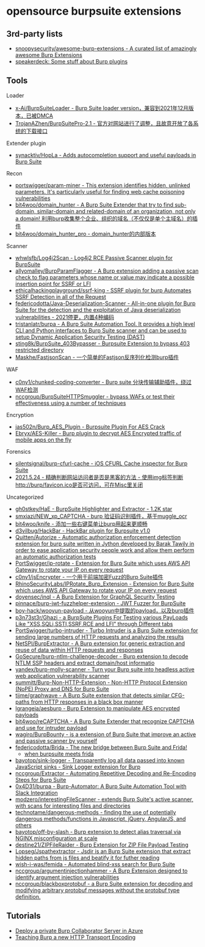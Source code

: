 # opensource burpsuite extensions

## 3rd-party lists

* [snoopysecurity/awesome-burp-extensions - A curated list of amazingly awesome Burp Extensions](https://github.com/snoopysecurity/awesome-burp-extensions)
* [speakerdeck: Some stuff about Burp plugins](https://speakerdeck.com/ttffdd/some-stuff-about-burp-plugins)

## Tools

Loader

* [x-Ai/BurpSuiteLoader - Burp Suite loader version，兼容到2021年12月版本，已被DMCA](https://github.com/x-Ai/BurpSuiteLoader)
* [TrojanAZhen/BurpSuitePro-2.1 - 官方对网站进行了调整，且故意开放了各系统的下载接口](https://github.com/TrojanAZhen/BurpSuitePro-2.1)

Extender plugin

* [synacktiv/HopLa - Adds autocompletion support and useful payloads in Burp Suite](https://github.com/synacktiv/HopLa)

Recon

* [portswigger/param-miner - This extension identifies hidden, unlinked parameters. It's particularly useful for finding web cache poisoning vulnerabilities](https://github.com/portswigger/param-miner)
* [bit4woo/domain_hunter - A Burp Suite Extender that try to find sub-domain, similar-domain and related-domain of an organization, not only a domain! 利用burp收集整个企业、组织的域名（不仅仅是单个主域名）的插件](https://github.com/bit4woo/domain_hunter)
* [bit4woo/domain_hunter_pro - domain_hunter的内部版本](https://github.com/bit4woo/domain_hunter_pro)

Scanner

* [whwlsfb/Log4j2Scan - Log4j2 RCE Passive Scanner plugin for BurpSuite](https://github.com/whwlsfb/Log4j2Scan)
* [allyomalley/BurpParamFlagger - A Burp extension adding a passive scan check to flag parameters whose name or value may indicate a possible insertion point for SSRF or LFI](https://github.com/allyomalley/BurpParamFlagger)
* [ethicalhackingplayground/ssrf-king - SSRF plugin for burp Automates SSRF Detection in all of the Request](https://github.com/ethicalhackingplayground/ssrf-king)
* [federicodotta/Java-Deserialization-Scanner - All-in-one plugin for Burp Suite for the detection and the exploitation of Java deserialization vulnerabilities - 2021停更，内置4种编码](https://github.com/federicodotta/Java-Deserialization-Scanner)
* [tristanlatr/burpa - A Burp Suite Automation Tool. It provides a high level CLI and Python interfaces to Burp Suite scanner and can be used to setup Dynamic Application Security Testing (DAST)](https://github.com/tristanlatr/burpa)
* [sting8k/BurpSuite_403Bypasser - Burpsuite Extension to bypass 403 restricted directory](https://github.com/sting8k/BurpSuite_403Bypasser)
* [Maskhe/FastjsonScan - 一个简单的Fastjson反序列化检测burp插件](https://github.com/Maskhe/FastjsonScan)

WAF

* [c0ny1/chunked-coding-converter - Burp suite 分块传输辅助插件，绕过WAF检测](https://github.com/c0ny1/chunked-coding-converter)
* [nccgroup/BurpSuiteHTTPSmuggler - bypass WAFs or test their effectiveness using a number of techniques](https://github.com/nccgroup/BurpSuiteHTTPSmuggler)

Encryption

* [jas502n/Burp_AES_Plugin - Burpsuite Plugin For AES Crack](https://github.com/jas502n/Burp_AES_Plugin)
* [Ebryx/AES-Killer - Burp plugin to decrypt AES Encrypted traffic of mobile apps on the fly](https://github.com/Ebryx/AES-Killer)

Forensics

* [silentsignal/burp-cfurl-cache - iOS CFURL Cache inspector for Burp Suite](https://github.com/silentsignal/burp-cfurl-cache)
* [2021.5.24 - 精确判断网站访问者是否是黑客的方法 - 使用img标签判断http://burp/favicon.ico是否可访问，可在Misc里关闭](https://mp.weixin.qq.com/s/V0WdN9CMrTqo6qInuwyR6g)

Uncategorized

* [gh0stkey/HaE - BurpSuite Highlighter and Extractor - 1.2K star](https://github.com/gh0stkey/HaE)
* [smxiazi/NEW_xp_CAPTCHA - burp 验证码识别插件，基于muggle_ocr](https://github.com/smxiazi/NEW_xp_CAPTCHA)
* [bit4woo/knife - 添加一些右键菜单让burp用起来更顺畅](https://github.com/bit4woo/knife)
* [d3vilbug/HackBar - HackBar plugin for Burpsuite v1.0](https://github.com/d3vilbug/HackBar)
* [Quitten/Autorize - Automatic authorization enforcement detection extension for burp suite written in Jython developed by Barak Tawily in order to ease application security people work and allow them perform an automatic authorization tests](https://github.com/Quitten/Autorize)
* [PortSwigger/ip-rotate - Extension for Burp Suite which uses AWS API Gateway to rotate your IP on every request](https://github.com/PortSwigger/ip-rotate)
* [c0ny1/jsEncrypter - 一个用于前端加密Fuzz的Burp Suite插件](https://github.com/c0ny1/jsEncrypter)
* [RhinoSecurityLabs/IPRotate_Burp_Extension - Extension for Burp Suite which uses AWS API Gateway to rotate your IP on every request](https://github.com/RhinoSecurityLabs/IPRotate_Burp_Extension)
* [doyensec/inql - A Burp Extension for GraphQL Security Testing](https://github.com/doyensec/inql)
* [pinnace/burp-jwt-fuzzhelper-extension - JWT Fuzzer for BurpSuite](https://github.com/pinnace/burp-jwt-fuzzhelper-extension)
* [boy-hack/wooyun-payload - 从wooyun中提取的payload，以及burp插件](https://github.com/boy-hack/wooyun-payload)
* [p3n73st3r/Ghazi - a BurpSuite Plugins For Testing various PayLoads Like "XSS,SQLi,SSTI,SSRF,RCE and LFI" through Different tabs](https://github.com/p3n73st3r/Ghazi)
* [PortSwigger/turbo-intruder - Turbo Intruder is a Burp Suite extension for sending large numbers of HTTP requests and analyzing the results](https://github.com/PortSwigger/turbo-intruder)
* [NetSPI/BurpExtractor - A Burp extension for generic extraction and reuse of data within HTTP requests and responses](https://github.com/NetSPI/BurpExtractor)
* [GoSecure/burp-ntlm-challenge-decoder - Burp extension to decode NTLM SSP headers and extract domain/host informatio](https://github.com/GoSecure/burp-ntlm-challenge-decoder)
* [yandex/burp-molly-scanner - Turn your Burp suite into headless active web application vulnerability scanner](https://github.com/yandex/burp-molly-scanner)
* [summitt/Burp-Non-HTTP-Extension - Non-HTTP Protocol Extension (NoPE) Proxy and DNS for Burp Suite](https://github.com/summitt/Burp-Non-HTTP-Extension)
* [tijme/graphwave - A Burp Suite extension that detects similar CFG-paths from HTTP responses in a black box manner](https://github.com/tijme/graphwave)
* [lgrangeia/aesburp - Burp Extension to manipulate AES encrypted payloads](https://github.com/lgrangeia/aesburp)
* [bit4woo/reCAPTCHA - A Burp Suite Extender that recognize CAPTCHA and use for intruder payload](https://github.com/bit4woo/reCAPTCHA)
* [wagiro/BurpBounty - is a extension of Burp Suite that improve an active and passive scanner by yourself](https://github.com/wagiro/BurpBounty)
* [federicodotta/Brida - The new bridge between Burp Suite and Frida!](https://github.com/federicodotta/Brida)
  * [when burpsuite meets frida](https://conference.hitb.org/hitbsecconf2018ams/materials/D1T1%20-%20Federico%20Dotta%20and%20Piergiovanni%20Cipolloni%20-%20Brida%20When%20Burp%20Suite%20Meets%20Frida.pdf)
* [bayotop/sink-logger - Transparently log all data passed into known JavaScript sinks - Sink Logger extension for Burp](https://github.com/bayotop/sink-logger)
* [nccgroup/Extractor - Automating Repetitive Decoding and Re-Encoding Steps for Burp Suite](https://github.com/nccgroup/Extractor)
* [0x4D31/burpa - Burp-Automator: A Burp Suite Automation Tool with Slack Integration](https://github.com/0x4D31/burpa)
* [modzero/interestingFileScanner - extends Burp Suite's active scanner, with scans for interesting files and directories](https://github.com/modzero/interestingFileScanner)
* [technotame/dangerous-methods - finding the use of potentially dangerous methods/functions in Javascript, jQuery, AngularJS, and others](https://gitlab.com/technotame/dangerous-methods)
* [bayotop/off-by-slash - Burp extension to detect alias traversal via NGINX misconfiguration at scale](https://github.com/bayotop/off-by-slash)
* [destine21/ZIPFileRaider - Burp Extension for ZIP File Payload Testing](https://github.com/destine21/ZIPFileRaider)
* [Lopseg/Jspathextractor - Jsdir is an Burp Suite extension that extract hidden paths from js files and beatify it for futher reading](https://github.com/Lopseg/Jspathextractor)
* [wish-i-was/femida - Automated blind-xss search for Burp Suite](https://github.com/wish-i-was/femida)
* [nccgroup/argumentinjectionhammer - A Burp Extension designed to identify argument injection vulnerabilities](https://github.com/nccgroup/argumentinjectionhammer)
* [nccgroup/blackboxprotobuf - a Burp Suite extension for decoding and modifying arbitrary protobuf messages without the protobuf type definition.](https://github.com/nccgroup/blackboxprotobuf)

## Tutorials

* [Deploy a private Burp Collaborator Server in Azure](https://medium.com/bugbountywriteup/deploy-a-private-burp-collaborator-server-in-azure-f0d932ae1d70)
* [Teaching Burp a new HTTP Transport Encoding](https://www.pentagrid.ch/en/blog/teaching_burp_a_new_http_transport_encoding/)
